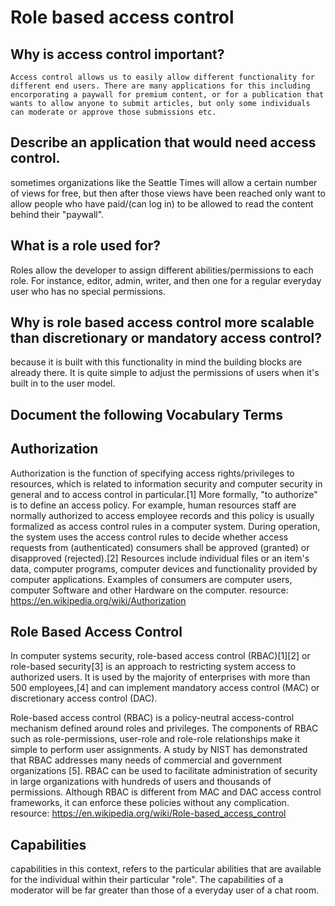 # Role based access control

## Why is access control important?
    Access control allows us to easily allow different functionality for different end users. There are many applications for this including encorporating a paywall for premium content, or for a publication that wants to allow anyone to submit articles, but only some individuals can moderate or approve those submissions etc.
## Describe an application that would need access control.
sometimes organizations like the Seattle Times will allow a certain number of views for free, but then after those views have been reached only want to allow people who have paid/(can log in) to be allowed to read the content behind their "paywall". 
## What is a role used for?
Roles allow the developer to assign different abilities/permissions to each role. For instance, editor, admin, writer, and then one for a regular everyday user who has no special permissions. 
## Why is role based access control more scalable than discretionary or mandatory access control?
because it is built with this functionality in mind the building blocks are already there. It is quite simple to adjust the permissions of users when it's built in to the user model. 
## Document the following Vocabulary Terms

## Authorization
Authorization is the function of specifying access rights/privileges to resources, which is related to information security and computer security in general and to access control in particular.[1] More formally, "to authorize" is to define an access policy. For example, human resources staff are normally authorized to access employee records and this policy is usually formalized as access control rules in a computer system. During operation, the system uses the access control rules to decide whether access requests from (authenticated) consumers shall be approved (granted) or disapproved (rejected).[2] Resources include individual files or an item's data, computer programs, computer devices and functionality provided by computer applications. Examples of consumers are computer users, computer Software and other Hardware on the computer.
resource: https://en.wikipedia.org/wiki/Authorization

## Role Based Access Control
In computer systems security, role-based access control (RBAC)[1][2] or role-based security[3] is an approach to restricting system access to authorized users. It is used by the majority of enterprises with more than 500 employees,[4] and can implement mandatory access control (MAC) or discretionary access control (DAC).

Role-based access control (RBAC) is a policy-neutral access-control mechanism defined around roles and privileges. The components of RBAC such as role-permissions, user-role and role-role relationships make it simple to perform user assignments. A study by NIST has demonstrated that RBAC addresses many needs of commercial and government organizations [5]. RBAC can be used to facilitate administration of security in large organizations with hundreds of users and thousands of permissions. Although RBAC is different from MAC and DAC access control frameworks, it can enforce these policies without any complication.
resource: https://en.wikipedia.org/wiki/Role-based_access_control
## Capabilities

capabilities in this context, refers to the particular abilities that are available for the individual within their particular "role". The capabilities of a moderator will be far greater than those of a everyday user of a chat room. 